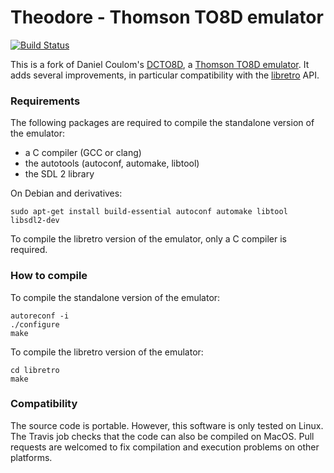 Theodore - Thomson TO8D emulator
================================

[![Build Status](https://travis-ci.org/Zlika/theodore.svg?branch=master)](https://travis-ci.org/Zlika/theodore)

This is a fork of Daniel Coulom's [DCTO8D](http://dcto8.free.fr/), a [Thomson TO8D emulator](https://en.wikipedia.org/wiki/Thomson_TO8).
It adds several improvements, in particular compatibility with the [libretro](https://github.com/libretro) API.

### Requirements

The following packages are required to compile the standalone version of the emulator:
* a C compiler (GCC or clang)
* the autotools (autoconf, automake, libtool)
* the SDL 2 library

On Debian and derivatives:
```
sudo apt-get install build-essential autoconf automake libtool libsdl2-dev
```

To compile the libretro version of the emulator, only a C compiler is required.

### How to compile

To compile the standalone version of the emulator:
```
autoreconf -i
./configure
make
```
To compile the libretro version of the emulator:
```
cd libretro
make
```

### Compatibility

The source code is portable. However, this software is only tested on Linux.
The Travis job checks that the code can also be compiled on MacOS.
Pull requests are welcomed to fix compilation and execution problems on other platforms.
